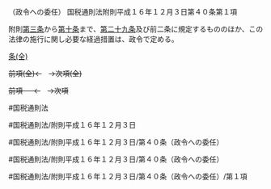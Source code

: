 （政令への委任）
国税通則法附則平成１６年１２月３日第４０条第１項

附則[第三条](国税通則法＿＿＿＿附則平成１６年１２月３日第３条第１項)から[第十条](国税通則法＿＿＿＿附則平成１６年１２月３日第１０条第１項)まで、[第二十九条](国税通則法＿＿＿＿附則平成１６年１２月３日第２９条第１項)及び前二条に規定するもののほか、この法律の施行に関し必要な経過措置は、政令で定める。

[条(全)](国税通則法＿＿＿＿附則平成１６年１２月３日第４０条_.md)

~~前項(全)←~~　~~→次項(全)~~

~~前項 　 ←~~　~~→次項~~



#国税通則法

#国税通則法/附則平成１６年１２月３日

#国税通則法/附則平成１６年１２月３日/第４０条（政令への委任）

#国税通則法/附則平成１６年１２月３日/第４０条（政令への委任）

#国税通則法/附則平成１６年１２月３日/第４０条（政令への委任）/第１項

